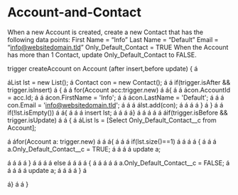 # Account-and-Contact

When a new Account is created, create a new Contact that has the following data points:
First Name = “Info”
Last Name = “Default”
Email = “info@websitedomain.tld”
Only_Default_Contact = TRUE
When the Account has more than 1 Contact, update Only_Default_Contact to FALSE.

trigger createAccount on Account (after insert,before update)
{
á

 áList<Contact> lst = new List<Contact>();
á 
 Contact con = new Contact();
á 
á if(trigger.isAfter && trigger.isInsert)
á
 {
á á
for(Account acc:trigger.new)
á 
á{
á á 
ácon.AccountId = acc.Id;
á á 
ácon.FirstName = 'Info';
á á 
ácon.LastName = 'Default';
á á á
 con.Email = 'info@websitedomain.tld';
á á 
 á álst.add(con); á á
á 
á }
á
 }
á á
if(!lst.isEmpty())
á
 á{
á 
á á insert lst;
á 
á
á á}
á á
á á
á 
áif(trigger.isBefore && trigger.isUpdate)
á á
{
á 
áList<Account> ls = [Select
 Only_Default_Contact__c from Account];

á áfor(Account a: trigger.new)
á 
á á{
á á
 á if(lst.size()==1)
á á á
á {
á á 
 á a.Only_Default_Contact__c = TRUE;
á á á á
 update a;

á á á á }
á á á 
á else
á á á
 á {
á á á á 
á   a.Only_Default_Contact__c = FALSE;
á á á á
 á  update a;
á á á 
á   }
á
 
 á}
á 
á }



